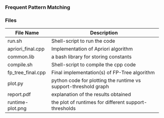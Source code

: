 ### Frequent Pattern Matching<br>

### Files<br>
File Name | Description
--- | ---
run.sh | Shell-script to run the code<br>
apriori_final.cpp  |   Implementation of Apriori algorithm<br>
common.lib        |      a bash library for storing constants<br>
compile.sh       |     Shell-script to compile the cpp code<br>
fp_tree_final.cpp   |    Final implementation(s) of FP-Tree algorithm<br>
plot.py         |       python code for plotting the runtime vs support-threshold graph<br>
report.pdf     |        explanation of the results obtained<br>
runtime-plot.png    |    the plot of runtimes for different support-thresholds<br>
